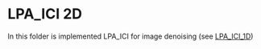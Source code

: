 # LPA_ICI 2D
In this folder is implemented LPA_ICI for image denoising (see [LPA_ICI_1D]([https://www.google.com](https://github.com/Neseemo/Image_Processing/tree/main/LPA_ICI_1D)))
